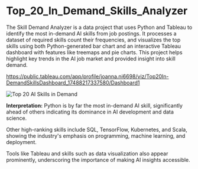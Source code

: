 # Top_20_In_Demand_Skills_Analyzer

The Skill Demand Analyzer is a data project that uses Python and Tableau to identify the most in-demand AI skills from job postings. It processes a dataset of required skills count their frequencies, and visualizes the top skills using both Python-generated bar chart and an interactive Tableau dashboard with features like treemaps and pie charts. This project helps highlight key trends in the AI job market and provided insight into skill demand.

https://public.tableau.com/app/profile/joanna.ni6698/viz/Top20In-DemandSkillsDashboard_17488217337580/Dashboard1

![Top 20 AI Skills in Demand](https://github.com/user-attachments/assets/cb0fed8c-e303-4ebd-92c1-0248929b9751)

**Interpretation:** Python is by far the most in-demand AI skill, significantly ahead of others indicating its dominance in AI development and data science.

Other high-ranking skills include SQL, TensorFlow, Kubernetes, and Scala, showing the industry's emphasis on programming, machine learning, and deployment.

Tools like Tableau and skills such as data visualization also appear prominently, underscoring the importance of making AI insights accessible.
